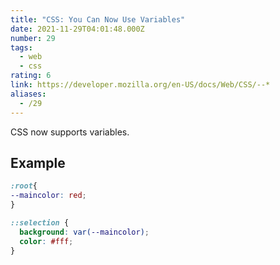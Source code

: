 ```yaml
---
title: "CSS: You Can Now Use Variables"
date: 2021-11-29T04:01:48.000Z
number: 29
tags:
  - web
  - css
rating: 6
link: https://developer.mozilla.org/en-US/docs/Web/CSS/--*
aliases:
  - /29
---
```


CSS now supports variables.

## Example

```css
:root{
--maincolor: red;
}

::selection {
  background: var(--maincolor);
  color: #fff;
}
```
